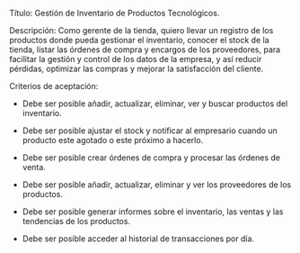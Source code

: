 Título: Gestión de Inventario de Productos Tecnológicos. 

Descripción: Como gerente de la tienda, quiero llevar un registro de los productos donde pueda gestionar el inventario, conocer el stock de la tienda, listar las órdenes de compra y encargos de los proveedores, para facilitar la gestión y control de los datos de la empresa, y así reducir pérdidas, optimizar las compras y mejorar la satisfacción del cliente.

Criterios de aceptación: 

* Debe ser posible añadir, actualizar, eliminar, ver y buscar productos del inventario. 

* Debe ser posible ajustar el stock y notificar al empresario cuando un producto este agotado o este próximo a hacerlo. 

* Debe ser posible crear órdenes de compra y procesar las órdenes de venta.
  
* Debe ser posible añadir, actualizar, eliminar y ver los proveedores de los productos. 

* Debe ser posible generar informes sobre el inventario, las ventas y las tendencias de los productos.

* Debe ser posible acceder al historial de transacciones por día.
